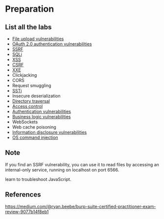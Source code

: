 # Preparation

## List all the labs

- [File upload vulnerabilities](./../File%20upload%20vulnerabilities/)
- [OAuth 2.0 authentication vulnerabilities](./../OAuth%202.0%20authentication%20vulnerabilities/)
- [SSRF](./../Server-side%20request%20forgery%20(SSRF)/)
- [SQLi](./../SQL%20injection/)
- [XSS](./../Cross-site%20scripting/)
- [CSRF](./../Cross-site%20request%20forgery%20(CSRF)/)
- [XXE](./../XXE%20injection/)
- Clickjacking
- CORS
- Request smuggling
- [SSTi](./../Server-side%20template%20injection/)
- Insecure deserialization
- [Directory traversal](./../Directory%20traversal/)
- [Access control](./../Access%20control/)
- [Authentication vulnerabilities](./../Authentication%20Vulnerabilities/)
- [Business logic vulnerabilities](./../Business%20logic%20vulnerabilities/)
- WebSockets
- Web cache poisoning
- [Information disclosure vulnerabilities](./../Information%20disclosure%20vulnerabilities/)
- [OS command injection](./../OS%20command%20injection/)

## Note

If you find an SSRF vulnerability, you can use it to read files by accessing an internal-only service, running on localhost on port 6566.

 learn to troubleshoot JavaScript.

## References

<https://medium.com/@ryan.beebe/burp-suite-certified-practitioner-exam-review-9077b14f8eb1>

